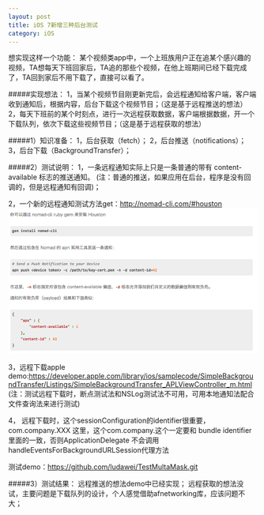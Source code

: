 ```yaml
---
layout: post
title: iOS 7新增三种后台测试
category: iOS
---
```


想实现这样一个功能：
某个视频类app中，一个上班族用户正在追某个感兴趣的视频，TA想每天下班回家后，TA追的那些个视频，在他上班期间已经下载完成了，TA回到家后不用下载了，直接可以看了。

#####实现想法：
1，当某个视频节目刚更新完后，会远程通知给客户端，客户端收到通知后，根据内容，后台下载这个视频节目；（这是基于远程推送的想法）
2，每天下班前的某个时刻点，进行一次远程获取数据，客户端根据数据，开一个下载队列，依次下载这些视频节目；（这是基于远程获取的想法）

#####1）知识准备：
1，后台获取（fetch）；
2，后台推送（notifications）；
3，后台下载（BackgroundTransfer）；

#####2）测试说明：
1，一条远程通知实际上只是一条普通的带有 content-available 标志的推送通知。
(注：普通的推送，如果应用在后台，程序是没有回调的，但是远程通知有回调)；

2，一个新的远程通知测试方法get：http://nomad-cli.com/#houston
![](../images/8591844C-5D34-4C56-9744-CF22AA35892B.png)

3，远程下载apple demo:https://developer.apple.com/library/ios/samplecode/SimpleBackgroundTransfer/Listings/SimpleBackgroundTransfer_APLViewController_m.html
(注：测试远程下载时，断点测试法和NSLog测试法不可用，可用本地通知法配合文件查询法来进行测试)

4， 远程下载时，这个sessionConfiguration的identifier很重要， com.company.XXX  这里，这个com.company.这个一定要和 bundle identifier 里面的一致，否则ApplicationDelegate 不会调用handleEventsForBackgroundURLSession代理方法


测试demo：https://github.com/ludawei/TestMultaMask.git

#####3）测试结果：
远程推送的想法demo中已经实现；
远程获取的想法没试，主要问题是下载队列的设计，个人感觉借助afnetworking库，应该问题不大；
